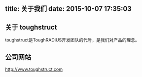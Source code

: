 title: 关于我们
date: 2015-10-07 17:35:03
---

## 关于 toughstruct

toughstruct是ToughRADIUS开发团队的代号，是我们对产品的理念。

## 公司网站

http://www.toughstruct.com

